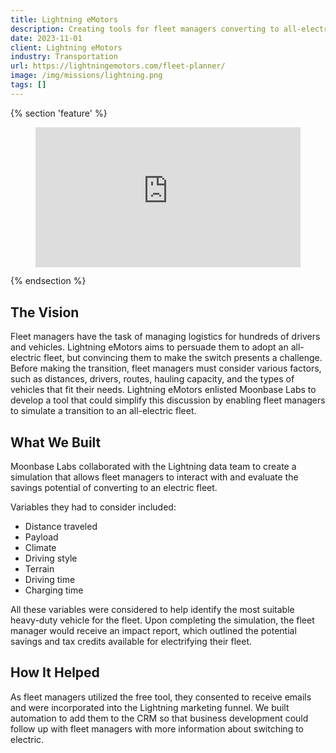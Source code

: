 ```yaml
---
title: Lightning eMotors
description: Creating tools for fleet managers converting to all-electric vehicles. 
date: 2023-11-01
client: Lightning eMotors
industry: Transportation
url: https://lightningemotors.com/fleet-planner/
image: /img/missions/lightning.png
tags: []
---
```


{% section 'feature' %}
<figure>
    <div style="padding:52.73% 0 0 0;position:relative;"><iframe width="560" height="315" src="https://www.youtube.com/embed/1BrvtglhWfQ?si=tdb5xqdRINP_LNVL" style="position:absolute;top:0;left:0;width:100%;height:100%;" frameborder="0" allow="autoplay; fullscreen; picture-in-picture" allowfullscreen></iframe></div>
</figure>
{% endsection %}


## The Vision

Fleet managers have the task of managing logistics for hundreds of drivers and vehicles. Lightning eMotors aims to persuade them to adopt an all-electric fleet, but convincing them to make the switch presents a challenge. Before making the transition, fleet managers must consider various factors, such as distances, drivers, routes, hauling capacity, and the types of vehicles that fit their needs. Lightning eMotors enlisted Moonbase Labs to develop a tool that could simplify this discussion by enabling fleet managers to simulate a transition to an all-electric fleet.

## What We Built

Moonbase Labs collaborated with the Lightning data team to create a simulation that allows fleet managers to interact with and evaluate the savings potential of converting to an electric fleet.

Variables they had to consider included:

- Distance traveled
- Payload
- Climate
- Driving style
- Terrain
- Driving time
- Charging time

All these variables were considered to help identify the most suitable heavy-duty vehicle for the fleet. Upon completing the simulation, the fleet manager would receive an impact report, which outlined the potential savings and tax credits available for electrifying their fleet.

## How It Helped

As fleet managers utilized the free tool, they consented to receive emails and were incorporated into the Lightning marketing funnel. We built automation to add them to the CRM so that business development could follow up with fleet managers with more information about switching to electric.
